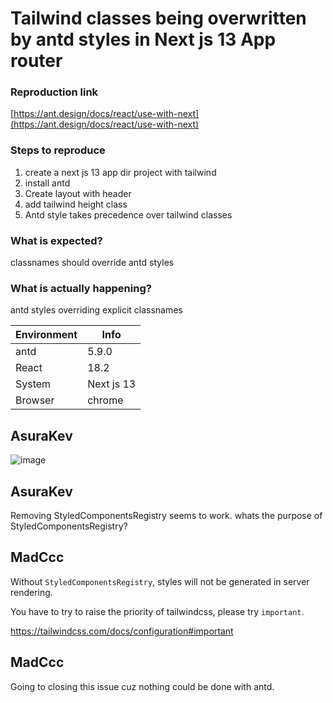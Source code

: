 # Tailwind classes being overwritten by antd styles in Next js 13 App router

### Reproduction link

[https://ant.design/docs/react/use-with-next](https://ant.design/docs/react/use-with-next)

### Steps to reproduce

1. create a next js 13 app dir project with tailwind
2. install antd
3. Create layout with header
4. add tailwind height class
5. Antd style takes precedence over tailwind classes

### What is expected?

classnames should override antd styles

### What is actually happening?

antd styles overriding explicit classnames

| Environment | Info       |
| ----------- | ---------- |
| antd        | 5.9.0      |
| React       | 18.2       |
| System      | Next js 13 |
| Browser     | chrome     |

<!-- generated by ant-design-issue-helper. DO NOT REMOVE -->

## AsuraKev

![image](https://github.com/ant-design/ant-design/assets/52765572/695f2959-5925-4024-9d09-019733c8d879)

## AsuraKev

Removing StyledComponentsRegistry seems to work. whats the purpose of StyledComponentsRegistry?

## MadCcc

Without `StyledComponentsRegistry`, styles will not be generated in server rendering.

You have to try to raise the priority of tailwindcss, please try `important`.

https://tailwindcss.com/docs/configuration#important

## MadCcc

Going to closing this issue cuz nothing could be done with antd.
